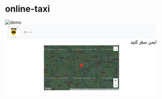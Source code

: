 # online-taxi
![demo](https://babak-chalaki.github.io/online-taxi/)
![screenshot](https://github.com/BABAK-CHALAKI/online-taxi/blob/cab644087851b92fe50e08784401d05b76f834d0/webfonts/screencapture-file-D-a-index-html-2023-11-03-04_30_10.png)
